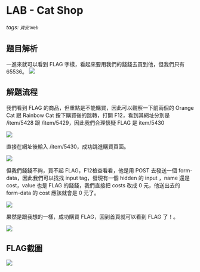 # LAB - Cat Shop
###### tags: `資安` `Web`

## 題目解析
一進來就可以看到 FLAG 字樣，看起來要用我們的錢錢去買到他，但我們只有 65536。
![](https://i.imgur.com/XssaIKS.png)

## 解題流程
我們看到 FLAG 的商品，但重點是不能購買，因此可以觀察一下前兩個的 Orange Cat 跟 Rainbow Cat 按下購買後的跳轉，打開 F12，看到其網址分別是 /item/5428 跟 /item/5429，因此我們合理懷疑 FLAG 是 item/5430

![](https://i.imgur.com/GR39zCX.png)

直接在網址後輸入 /item/5430，成功跳進購買頁面。

![](https://i.imgur.com/h2sROdQ.png)

但我們錢錢不夠，買不起 FLAG，F12檢查看看，他是用 POST 去發送一個 form-data，因此我們可以找找 input tag，發現有一個 hidden 的 input ，name 還是 cost，value 也是 FLAG 的錢錢，我們直接把 costs 改成 0 元，他送出去的 form-data 的 cost 應該就會是 0 元了。

![](https://i.imgur.com/xJ1APb7.png)

果然是跟我想的一樣，成功購買 FLAG，回到首頁就可以看到 FLAG 了！。

![](https://i.imgur.com/uBgUGru.png)

## FLAG截圖

![](https://i.imgur.com/aylLWSw.png)
